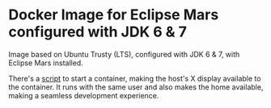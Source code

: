# Docker Image for Eclipse Mars configured with JDK 6 & 7

Image based on Ubuntu Trusty (LTS), configured with JDK 6 & 7, with Eclipse Mars installed.

There's a [script](eclipse) to start a container, making the host's X display available to the container. It runs with the same user and also makes the home available, making a seamless development experience.

